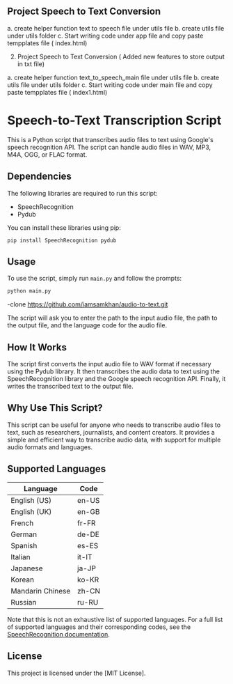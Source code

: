 ## Project Speech to Text Conversion

a. create helper function text to speech file under utils file
b.  create utils file under utils folder
c. Start writing code under app file and copy paste tempplates file ( index.html)

2. Project Speech to Text Conversion ( Added new features to store output in txt file)

a. create helper function text_to_speech_main file under utils file
b.  create utils file under utils folder
c. Start writing code under main file and copy paste tempplates file ( index1.html)

# Speech-to-Text Transcription Script

This is a Python script that transcribes audio files to text using Google's speech recognition API. The script can handle audio files in WAV, MP3, M4A, OGG, or FLAC format.

## Dependencies

The following libraries are required to run this script:

- SpeechRecognition
- Pydub

You can install these libraries using pip:

```pip
pip install SpeechRecognition pydub
```

## Usage

To use the script, simply run `main.py` and follow the prompts:

```python
python main.py
```
-clone https://github.com/iamsamkhan/audio-to-text.git

The script will ask you to enter the path to the input audio file, the path to the output file, and the language code for the audio file.

## How It Works

The script first converts the input audio file to WAV format if necessary using the Pydub library. It then transcribes the audio data to text using the SpeechRecognition library and the Google speech recognition API. Finally, it writes the transcribed text to the output file.

## Why Use This Script?

This script can be useful for anyone who needs to transcribe audio files to text, such as researchers, journalists, and content creators. It provides a simple and efficient way to transcribe audio data, with support for multiple audio formats and languages.

## Supported Languages

Language | Code 
---------|------
English (US) | en-US 
English (UK) | en-GB 
French | fr-FR 
German | de-DE 
Spanish | es-ES 
Italian | it-IT 
Japanese | ja-JP 
Korean | ko-KR 
Mandarin Chinese | zh-CN 
Russian | ru-RU 

Note that this is not an exhaustive list of supported languages. For a full list of supported languages and their corresponding codes, see the [SpeechRecognition documentation](https://cloud.google.com/speech-to-text/docs/speech-to-text-supported-languages).

## License

This project is licensed under the [MIT License].


